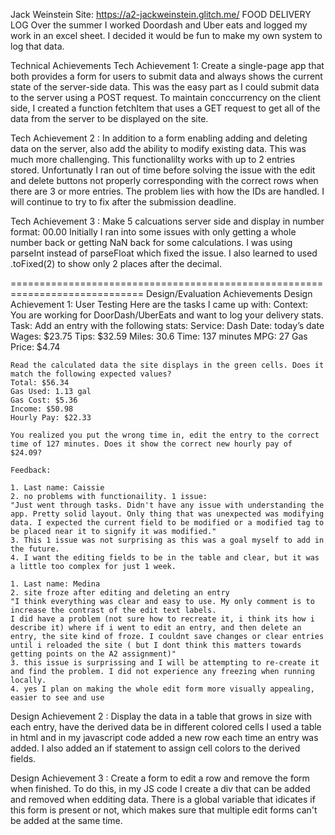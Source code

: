 Jack Weinstein
Site: https://a2-jackweinstein.glitch.me/
FOOD DELIVERY LOG
Over the summer I worked Doordash and Uber eats and logged my work in an excel sheet. I decided it would be fun to make my own system to log that data.

Technical Achievements
Tech Achievement 1: Create a single-page app that both provides a form for users to submit data and always shows the current state of the server-side data.
    This was the easy part as I could submit data to the server using a POST request. To maintain conccurrency on the client side, I created a function fetchItem that uses a GET request to get all of the data from the server to be displayed on the site.

Tech Achievement 2 : In addition to a form enabling adding and deleting data on the server, also add the ability to modify existing data.
    This was much more challenging. This functionalilty works with up to 2 entries stored. Unfortunatly I ran out of time before solving the issue with the edit and delete buttons not properly corresponding with the correct rows when there are 3 or more entries. The problem lies with how the IDs are handled. I will continue to try to fix after the submission deadline.

Tech Achievement 3 : Make 5 calcuations server side and display in number format: 00.00
    Initially I ran into some issues with only getting a whole number back or getting NaN back for some calculations. I was using parseInt instead of parseFloat which fixed the issue. I also learned to used .toFixed(2) to show only 2 places after the decimal.

=============================================================================
Design/Evaluation Achievements
Design Achievement 1: User Testing
    Here are the tasks I came up with:
    Context: You are working for DoorDash/UberEats and want to log your delivery stats.
    Task: 
    Add an entry with the following stats:
    Service: Dash
    Date: today’s date
    Wages: $23.75
    Tips: $32.59
    Miles: 30.6
    Time: 137 minutes
    MPG: 27
    Gas Price: $4.74

    Read the calculated data the site displays in the green cells. Does it match the following expected values?
    Total: $56.34
    Gas Used: 1.13 gal
    Gas Cost: $5.36
    Income: $50.98
    Hourly Pay: $22.33

    You realized you put the wrong time in, edit the entry to the correct time of 127 minutes. Does it show the correct new hourly pay of $24.09?

    Feedback: 
    
    1. Last name: Caissie
    2. no problems with functionaility. 1 issue: 
    "Just went through tasks. Didn't have any issue with understanding the app. Pretty solid layout. Only thing that was unexpected was modifying data. I expected the current field to be modified or a modified tag to be placed near it to signify it was modified."
    3. This 1 issue was not surprising as this was a goal myself to add in the future. 
    4. I want the editing fields to be in the table and clear, but it was a little too complex for just 1 week.

    1. Last name: Medina
    2. site froze after editing and deleting an entry
    "I think everything was clear and easy to use. My only comment is to increase the contrast of the edit text labels.
    I did have a problem (not sure how to recreate it, i think its how i describe it) where if i went to edit an entry, and then delete an entry, the site kind of froze. I couldnt save changes or clear entries until i reloaded the site ( but I dont think this matters towards getting points on the A2 assignment)"
    3. this issue is surprissing and I will be attempting to re-create it and find the problem. I did not experience any freezing when running locally.
    4. yes I plan on making the whole edit form more visually appealing, easier to see and use

Design Achievement 2 : Display the data in a table that grows in size with each entry, have the derived data be in different colored cells
    I used a table in html and in my javascript code added a new row each time an entry was added. I also added an if statement to assign cell colors to the derived fields.

Design Achievement 3 : Create a form to edit a row and remove the form when finished.
    To do this, in my JS code I create a div that can be added and removed when edditing data. There is a global variable that idicates if this form is present or not, which makes sure that multiple edit forms can't be added at the same time.